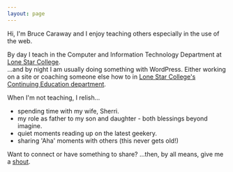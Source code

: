 ```yaml
---
layout: page
---
```

Hi, I'm Bruce Caraway and I enjoy teaching others especially in the use of the web.  

By day I teach in the Computer and Information Technology Department at <a href="http://lonestar.edu" target="_blank">Lone Star College</a>.   
...and by night I am usually doing something with WordPress.  Either working on a site or coaching someone else how to in <a href="http://www.lonestar.edu/Web-Developer-ce-Certificate.htm" target="_blank">Lone Star College‎'s Continuing Education department</a>.   

When I'm not teaching, I relish...  

- spending time with my wife, Sherri.  
- my role as father to my son and daughter - both blessings beyond imagine.  
- quiet moments reading up on the latest geekery.  
- sharing 'Aha' moments with others (this never gets old!)   
  
Want to connect or have something to share?  ...then, by all means, give me a <a href="/contact" title="Contact">shout</a>.
